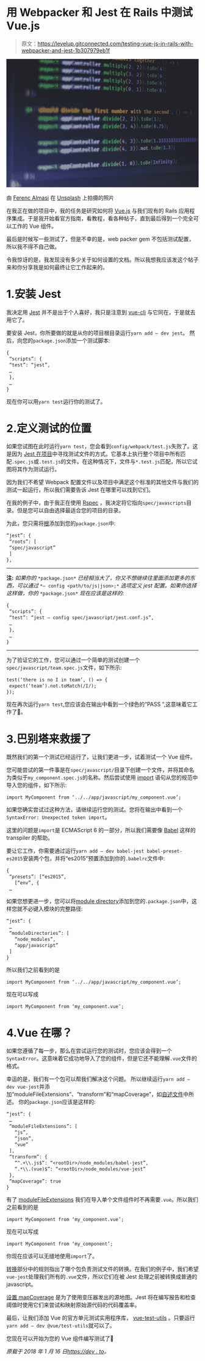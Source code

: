 # 用 Webpacker 和 Jest 在 Rails 中测试 Vue.js

> 原文：<https://levelup.gitconnected.com/testing-vue-js-in-rails-with-webpacker-and-jest-1b307979eb1f>

![](img/6100377b5b6d9660a9f607520195fd98.png)

由 [Ferenc Almasi](https://unsplash.com/@flowforfrank?utm_source=medium&utm_medium=referral) 在 [Unsplash](https://unsplash.com?utm_source=medium&utm_medium=referral) 上拍摄的照片

在我正在做的项目中，我的任务是研究如何将 [Vue.js](https://vuejs.org/) 与我们现有的 Rails 应用程序集成。于是我开始看官方指南，看教程，看各种帖子，直到最后得到一个完全可以工作的 Vue 组件。

最后是时候写一些测试了，但是不幸的是，web packer gem 不包括测试配置，所以我不得不自己做。

令我惊讶的是，我发现没有多少关于如何设置的文档。所以我想我应该发这个帖子来和你分享我是如何最终让它工作起来的。

# 1.安装 Jest

我决定用 [Jest](https://facebook.github.io/jest/) 并不是出于个人喜好，我只是注意到 [vue-cli](https://github.com/vuejs/vue-cli) 与它同在，于是就去用它了。

要安装 Jest，你所要做的就是从你的项目根目录运行`yarn add — dev jest`。
然后，向您的`package.json`添加一个测试脚本:

```
{
 “scripts”: {
 “test”: “jest”,
 …
 },
 …
}
```

现在你可以用`yarn test`运行你的测试了。

# 2.定义测试的位置

如果您试图在此时运行`yarn test`，您会看到`config/webpack/test.js`失败了。这是因为 [Jest 在项目](https://facebook.github.io/jest/docs/en/configuration.html#testmatch-array-string)中寻找测试文件的方式。它基本上执行整个项目中所有匹配`.spec.js`或`.test.js`的文件。在这种情况下，文件与`*.test.js`匹配，所以它试图将其作为测试运行。

因为我们不希望 Webpack 配置文件以及项目中满足这个标准的其他文件与我们的测试一起运行，所以我们需要告诉 Jest 在哪里可以找到它们。

在我的例子中，由于我正在使用 [Rspec](http://rspec.info/) ，我决定将它指向`spec/javascripts`目录。但是您可以自由选择最适合您的项目的目录。

为此，您只需将[根](https://facebook.github.io/jest/docs/en/configuration.html#roots-array-string)添加到您的`package.json`中:

```
“jest”: {
 “roots”: [
 “spec/javascript”
 ]
},
```

___
**注:** *如果你的* `*package.json*` *已经相当大了，你又不想继续往里面添加更多的东西，可以通过* `*— config <path/to/js|json>;*` *选项定义 jest 配置。如果你选择这样做，你的* `*package.json*` *现在应该是这样的:*

```
{
 “scripts”: {
 “test”: “jest — config spec/javascript/jest.conf.js”,
 …
 },
 …
}
```

___

为了验证它的工作，您可以通过一个简单的测试创建一个`spec/javascript/team.spec.js`文件，如下所示:

```
test(‘there is no I in team’, () => {
 expect(‘team’).not.toMatch(/I/);
});
```

现在再次运行`yarn test`,您应该会在输出中看到一个绿色的“PASS ”,这意味着它工作了🎉。

# 3.巴别塔来救援了

既然我们的第一个测试已经运行了，让我们更进一步，试着测试一个 Vue 组件。

您可能尝试的第一件事是在`spec/javascript/`目录下创建一个文件，并将其命名为类似于`my_component.spec.js`的名称。然后尝试使用 [import](https://developer.mozilla.org/en-US/docs/Web/JavaScript/Reference/Statements/import) 语句从您的规范中导入您的组件，如下所示:

```
import MyComponent from ‘../../app/javascript/my_component.vue’;
```

如果您确实尝试过这种方法，请继续运行您的测试。您将在输出中看到一个`SyntaxError: Unexpected token import`。

这里的问题是`import`是 ECMAScript 6 的一部分，所以我们需要像 [Babel](https://babeljs.io/) 这样的 transpiler 的帮助。

要让它工作，你需要通过运行`yarn add — dev babel-jest babel-preset-es2015`安装两个包，并将“es2015”预置添加到你的`.babelrc`文件中:

```
{
 “presets”: [“es2015”,
   [“env”, {
 …
```

如果您想更进一步，您可以将[module directory](https://facebook.github.io/jest/docs/en/configuration.html#moduledirectories-array-string)添加到您的`.package.json`中，这样您就不必键入模块的完整路径:

```
“jest”: {
 …
 “moduleDirectories”: [
   “node_modules”,
   “app/javascript”
 ]
}
```

所以我们之前看到的是

```
import MyComponent from ‘../../app/javascript/my_component.vue’;
```

现在可以写成

```
import MyComponent from ‘my_component.vue’;
```

# 4.Vue 在哪？

如果您遵循了每一步，那么在尝试运行您的测试时，您应该会得到一个`SyntaxError`。这意味着它成功地导入了您的组件，但是它还不能理解`.vue`文件的格式。

幸运的是，我们有一个包可以帮我们解决这个问题。
所以继续运行`yarn add — dev vue-jest`并添加“moduleFileExtensions”、“transform”和“mapCoverage”，如[自述文件](https://github.com/eddyerburgh/vue-jest/blob/master/README.md)中所述。
你的`package.json`应该是这样的:

```
“jest”: {
 …
 “moduleFileExtensions”: [
   “js”,
   “json”,
   “vue”
 ],
 “transform”: {
   “^.+\\.js$”: “<rootDir>/node_modules/babel-jest”,
   “.*\\.(vue)$”: “<rootDir>/node_modules/vue-jest”
 },
 “mapCoverage”: true
}
```

有了 [moduleFileExtensions](https://facebook.github.io/jest/docs/en/configuration.html#modulefileextensions-array-string) 我们在导入单个文件组件时不再需要`.vue`。所以我们之前看到的是

```
import MyComponent from ‘my_component.vue’;
```

现在可以写成

```
import MyComponent from ‘my_component’;
```

你现在应该可以无缝地使用`import`了。

[转换](https://facebook.github.io/jest/docs/en/configuration.html#transform-object-string-string)部分中的规则指出了哪个包负责测试文件的转换。在我们的例子中，我们希望`vue-jest`处理我们所有的`.vue`文件，所以它们在被 Jest 处理之前被转换成普通的 javascript。

[设置 mapCoverage](https://facebook.github.io/jest/docs/en/configuration.html#mapcoverage-boolean) 是为了使用变压器发出的源地图。Jest 将在编写报告和检查阈值时使用它们来尝试和映射原始源代码的代码覆盖率。

最后，让我们添加 Vue 的官方单元测试实用程序库， [vue-test-utils](https://vue-test-utils.vuejs.org/en/) 。只要运行`yarn add — dev @vue/test-utils`就可以了。

您现在可以开始为您的 Vue 组件编写测试了🎉

*原载于 2018 年 1 月 16 日*[*https://dev . to*](https://dev.to/mariiio/testing-vuejs-in-rails-with-webpacker-and-jest-374a)*。*